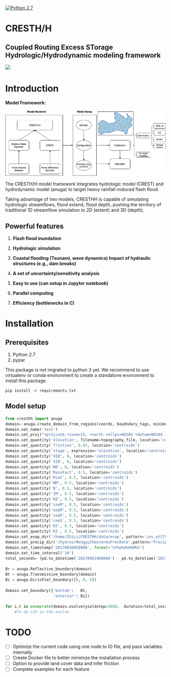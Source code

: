 [![Python 2.7](https://img.shields.io/badge/python-2.7-blue.svg)](https://www.python.org/downloads/release/python-275/)

# CRESTH/H

## Coupled Routing Excess STorage Hydrologic/Hydrodynamic modeling framework

<img src="img/myanimation.gif">

# Introduction

**Model Framework:**

<img src="img/CRESTHH.png">

The CRESTH/H model framework integrates hydrologic model (CREST) and hydrodynamic model (anuga) to target heavy rainfall-induced flash flood.

Taking advantage of two models, CRESTHH is capable of simulating hydrologic streamflows, flood extend, flood depth, pushing the territory of traditional 1D streamflow simulation to 2D (extent) and 3D (depth).

## Powerful features

1. __Flash flood inundation__

2. __Hydrologic simulation__

3. __Coastal flooding (Tsunami, wave dynamics)
Impact of hydraulic structures (e.g., dam breaks)__

4. __A set of uncertainty/sensitivity analysis__

5. __Easy to use (can setup in Jupyter notebook)__

6. __Parallel computing__

7. __Efficiency (bottlenecks in C)__

# Installation

## Prerequisites

1. Python 2.7
2. pypar

This package is not migrated to python 3 yet. We recommend to use virtualenv or conda environment to create a standalone environment to install this package.

```
pip install -r requirements.txt
```
## Model setup

```python
from cresthh import anuga
domain= anuga.create_domain_from_regions(coords, boudndary_tags, minimum_triangle_area)
domain.set_name('test')
domain.set_proj("+proj=utm +zone=15, +north +ellps=WGS84 +datum=WGS84 +units=m +no_defs")   #define projection of forcing data
domain.set_quantity('elevation', filename=topography_file, location='centroids') # Use function for elevation
domain.set_quantity('friction', 0.03, location='centroids')                        # Constant friction 
domain.set_quantity('stage', expression='elevation', location='centroids')         # Dry Bed 
domain.set_quantity('SS0', 0, location='centroids')
domain.set_quantity('SI0', 0, location='centroids')
domain.set_quantity('W0', 0, location='centroids')
domain.set_quantity('RainFact', 0.5, location='centroids')
domain.set_quantity('Ksat', 0.5, location='centroids')
domain.set_quantity('WM', 0.5, location='centroids')
domain.set_quantity('B', 0.5, location='centroids')
domain.set_quantity('IM', 0.5, location='centroids')
domain.set_quantity('KE', 0.5, location='centroids')
domain.set_quantity('coeM', 0.5, location='centroids')
domain.set_quantity('expM', 0.5, location='centroids')
domain.set_quantity('coeR', 0.5, location='centroids')
domain.set_quantity('coeS', 0.5, location='centroids')
domain.set_quantity('KS', 0.5, location='centroids')
domain.set_quantity('KI', 0.5, location='centroids')
domain.set_evap_dir('/home/ZhiLi/CRESTHH/data/evap', pattern='cov_et17%m%d.asc.tif', freq='1D')
domain.set_precip_dir('/hydros/MengyuChen/mrmsPrecRate',pattern='PrecipRate_00.00_%Y%m%d-%H%M00.grib2-var0-z0.tif', freq='1H')
domain.set_timestamp('20170826050000', format='%Y%m%d%H%M%S')
domain.set_time_interval('1H')
total_seconds= (pd.to_datetime('20170901000000') - pd.to_datetime('20170826050000')).total_seconds()

Br = anuga.Reflective_boundary(domain)
Bt = anuga.Transmissive_boundary(domain)
Bi = anuga.Dirichlet_boundary([0, 0, 0]) 

domain.set_boundary({'bottom':   Bt,
                     'exterior': Bi})

for i,t in enumerate(domain.evolve(yieldstep=3600,  duration=total_seconds)):
    #To do sth in the evolve
```


# TODO

- [ ] Optimize the current code using one node to IO file, and pass variables internally
- [ ] Create Docker file to better minimize the installation process
- [ ] Option to provide land cover data and infer friction
- [ ] Complete examples for each feature